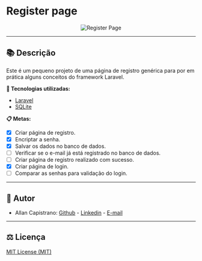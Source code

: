 # Register page

<p align="center">
  <img src="https://i.imgur.com/JWob5m8.png" alt="Register Page">
</p>

------------

## 📚 Descrição ##
Este é um pequeno projeto de uma página de registro genérica para por em prática alguns conceitos do framework Laravel.

**🔗 Tecnologias utilizadas:**
- [Laravel](https://laravel.com/)
- [SQLite](https://www.sqlite.org/index.html)

**📋 Metas:**
- [x] Criar página de registro.
- [x] Encriptar a senha.
- [x] Salvar os dados no banco de dados.
- [ ] Verificar se o e-mail já está registrado no banco de dados.
- [ ] Criar página de registro realizado com sucesso.
- [x] Criar página de login.
- [ ] Comparar as senhas para validação do login.

------------

## 📌 Autor ##
- Allan Capistrano: [Github](https://github.com/AllanCapistrano) - [Linkedin](https://www.linkedin.com/in/allancapistrano/) - [E-mail](https://mail.google.com/mail/u/0/?view=cm&fs=1&tf=1&source=mailto&to=asantos@ecomp.uefs.br)

------------

## ⚖️ Licença ##
[MIT License (MIT)](https://github.com/AllanCapistrano/register-page/blob/master/LICENSE)
